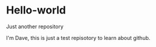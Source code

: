 # Hello-world
Just another repository


I'm Dave, this is just a test repisotory to learn about github.
